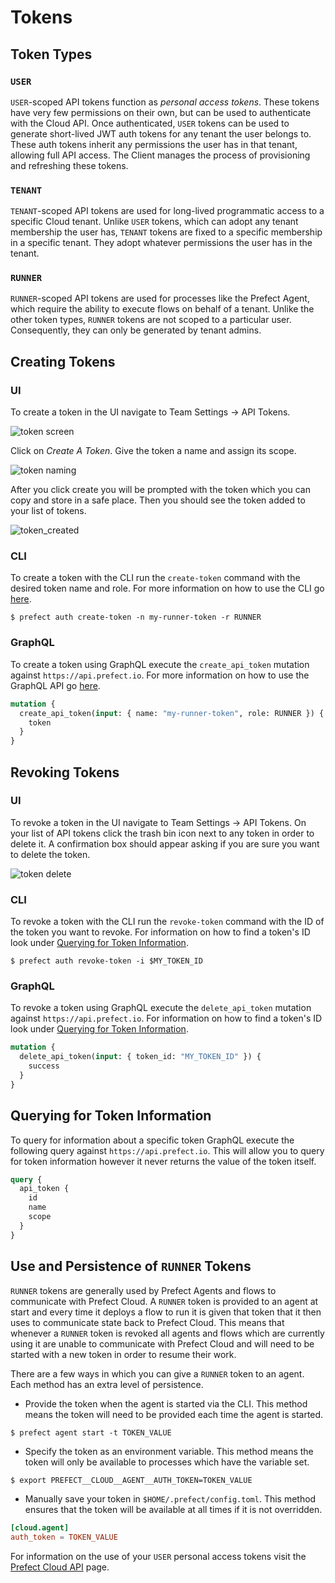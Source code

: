 # Tokens

## Token Types

### `USER`

`USER`-scoped API tokens function as _personal access tokens_. These tokens have very few permissions on their own, but can be used to authenticate with the Cloud API. Once authenticated, `USER` tokens can be used to generate short-lived JWT auth tokens for any tenant the user belongs to. These auth tokens inherit any permissions the user has in that tenant, allowing full API access. The Client manages the process of provisioning and refreshing these tokens.

### `TENANT`

`TENANT`-scoped API tokens are used for long-lived programmatic access to a specific Cloud tenant. Unlike `USER` tokens, which can adopt any tenant membership the user has, `TENANT` tokens are fixed to a specific membership in a specific tenant. They adopt whatever permissions the user has in the tenant.

### `RUNNER`

`RUNNER`-scoped API tokens are used for processes like the Prefect Agent, which require the ability to execute flows on behalf of a tenant. Unlike the other token types, `RUNNER` tokens are not scoped to a particular user. Consequently, they can only be generated by tenant admins.

## Creating Tokens

### UI

To create a token in the UI navigate to Team Settings -> API Tokens.

![token screen](/token_screen.png)

Click on _Create A Token_. Give the token a name and assign its scope.

![token naming](/token_naming.png)

After you click create you will be prompted with the token which you can copy and store in a safe place. Then you should see the token added to your list of tokens.

![token_created](/token_created.png)

### CLI

To create a token with the CLI run the `create-token` command with the desired token name and role. For more information on how to use the CLI go [here](cli.html).

```
$ prefect auth create-token -n my-runner-token -r RUNNER
```

### GraphQL

To create a token using GraphQL execute the `create_api_token` mutation against `https://api.prefect.io`. For more information on how to use the GraphQL API go [here](api.html).

```graphql
mutation {
  create_api_token(input: { name: "my-runner-token", role: RUNNER }) {
    token
  }
}
```

## Revoking Tokens

### UI

To revoke a token in the UI navigate to Team Settings -> API Tokens. On your list of API tokens click the trash bin icon next to any token in order to delete it. A confirmation box should appear asking if you are sure you want to delete the token.

![token delete](/token_delete.png)

### CLI

To revoke a token with the CLI run the `revoke-token` command with the ID of the token you want to revoke. For information on how to find a token's ID look under [Querying for Token Information](tokens.html#querying-for-token-information).

```
$ prefect auth revoke-token -i $MY_TOKEN_ID
```

### GraphQL

To revoke a token using GraphQL execute the `delete_api_token` mutation against `https://api.prefect.io`. For information on how to find a token's ID look under [Querying for Token Information](tokens.html#querying-for-token-information).

```graphql
mutation {
  delete_api_token(input: { token_id: "MY_TOKEN_ID" }) {
    success
  }
}
```

## Querying for Token Information

To query for information about a specific token GraphQL execute the following query against `https://api.prefect.io`. This will allow you to query for token information however it never returns the value of the token itself.

```graphql
query {
  api_token {
    id
    name
    scope
  }
}
```

## Use and Persistence of `RUNNER` Tokens

`RUNNER` tokens are generally used by Prefect Agents and flows to communicate with Prefect Cloud. A `RUNNER` token is provided to an agent at start and every time it deploys a flow to run it is given that token that it then uses to communicate state back to Prefect Cloud. This means that whenever a `RUNNER` token is revoked all agents and flows which are currently using it are unable to communicate with Prefect Cloud and will need to be started with a new token in order to resume their work.

There are a few ways in which you can give a `RUNNER` token to an agent. Each method has an extra level of persistence.

- Provide the token when the agent is started via the CLI. This method means the token will need to be provided each time the agent is started.

```
$ prefect agent start -t TOKEN_VALUE
```

- Specify the token as an environment variable. This method means the token will only be available to processes which have the variable set.

```bash
$ export PREFECT__CLOUD__AGENT__AUTH_TOKEN=TOKEN_VALUE
```

- Manually save your token in `$HOME/.prefect/config.toml`. This method ensures that the token will be available at all times if it is not overridden.

```toml
[cloud.agent]
auth_token = TOKEN_VALUE
```

For information on the use of your `USER` personal access tokens visit the [Prefect Cloud API](api.html) page.
